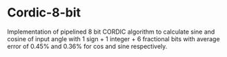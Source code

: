 # Cordic-8-bit
Implementation of pipelined 8 bit CORDIC algorithm to calculate sine and cosine of input angle with 1 sign + 1 integer + 6 fractional bits with average error of 0.45% and 0.36% for cos and sine respectively.
